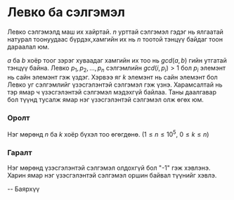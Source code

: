 Левко ба сэлгэмэл
=================
Левко cэлгэмэлд маш их хайртай. $n$ урттай сэлгэмэл гэдэг нь ялгаатай натурал
тоонуудаас бүрдэх,хамгийн их нь $n$ тоотой тэнцүү байдаг тоон дараалал юм.

$a$ ба $b$ хоёр тоог зэрэг хуваадаг хамгийн их тоо нь $gcd(a,b)$ гийн утгатай
тэнцүү байна. Левко $p_1, p_2, ... , p_n$ сэлгэмлийн $gcd(i,p_i) > 1$ бол $p_i$
элемэнт нь сайн элемэнт гэж үздэг. Хэрвээ яг $k$ элемэнт нь сайн элемэнт бол
Левко уг сэлгэмлийг үзэсгэлэнтэй сэлгэмэл гэж үзнэ. Харамсалтай нь тэр ямар ч
үзэсгэлэнтэй сэлгэмэл мэдэхгүй байлаа. Таны даалгавар бол түүнд тусалж ямар нэг
үзэсгэлэнтэй сэлгэмэл олж өгөх юм.


### Оролт
Нэг мөрөнд $n$ ба $k$ хоёр бүхэл тоо өгөгдөнө. ($1 ≤ n ≤ 10^5$, $0 ≤ k ≤ n$)


### Гаралт
Нэг мөрөнд үзэсгэлэнтэй сэлгэмэл олдохгүй бол "-1" гэж хэвлэнэ. Харин ямар нэг
үзэсгэлэнтэй сэлгэмэл оршин байвал түүнийг хэвлэ.

-- Баярхүү
